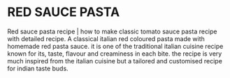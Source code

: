 # RED SAUCE PASTA

Red sauce pasta recipe | how to make classic tomato sauce pasta recipe with detailed recipe. A classical italian red coloured pasta made with homemade red pasta sauce. it is one of the traditional italian cuisine recipe known for its, taste, flavour and creaminess in each bite. the recipe is very much inspired from the italian cuisine but a tailored and customised recipe for indian taste buds.


